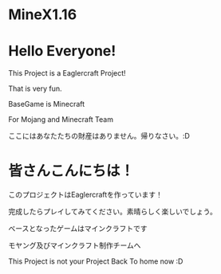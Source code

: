 # MineX1.16
# Hello Everyone!

This Project is a Eaglercraft Project!

That is very fun.

BaseGame is Minecraft 

For Mojang and Minecraft Team

ここにはあなたたちの財産はありません。帰りなさい。:D

# 皆さんこんにちは！

このプロジェクトはEaglercraftを作っています！

完成したらプレイしてみてください。素晴らしく楽しいでしょう。

ベースとなったゲームはマインクラフトです

モヤング及びマインクラフト制作チームへ

This Project is not your Project 
Back To home now :D
